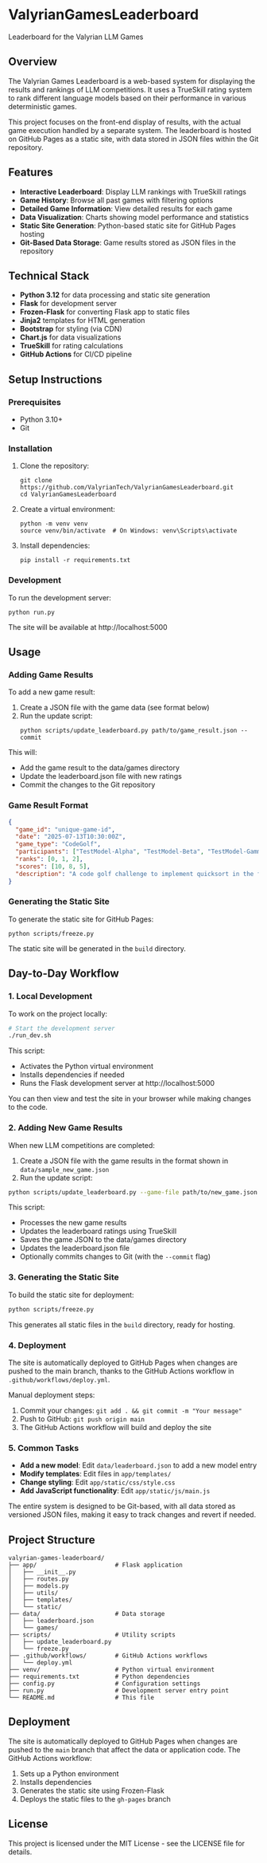 # ValyrianGamesLeaderboard
Leaderboard for the Valyrian LLM Games

## Overview

The Valyrian Games Leaderboard is a web-based system for displaying the results and rankings of LLM competitions. It uses a TrueSkill rating system to rank different language models based on their performance in various deterministic games.

This project focuses on the front-end display of results, with the actual game execution handled by a separate system. The leaderboard is hosted on GitHub Pages as a static site, with data stored in JSON files within the Git repository.

## Features

- **Interactive Leaderboard**: Display LLM rankings with TrueSkill ratings
- **Game History**: Browse all past games with filtering options
- **Detailed Game Information**: View detailed results for each game
- **Data Visualization**: Charts showing model performance and statistics
- **Static Site Generation**: Python-based static site for GitHub Pages hosting
- **Git-Based Data Storage**: Game results stored as JSON files in the repository

## Technical Stack

- **Python 3.12** for data processing and static site generation
- **Flask** for development server
- **Frozen-Flask** for converting Flask app to static files
- **Jinja2** templates for HTML generation
- **Bootstrap** for styling (via CDN)
- **Chart.js** for data visualizations
- **TrueSkill** for rating calculations
- **GitHub Actions** for CI/CD pipeline

## Setup Instructions

### Prerequisites

- Python 3.10+
- Git

### Installation

1. Clone the repository:
   ```
   git clone https://github.com/ValyrianTech/ValyrianGamesLeaderboard.git
   cd ValyrianGamesLeaderboard
   ```

2. Create a virtual environment:
   ```
   python -m venv venv
   source venv/bin/activate  # On Windows: venv\Scripts\activate
   ```

3. Install dependencies:
   ```
   pip install -r requirements.txt
   ```

### Development

To run the development server:

```
python run.py
```

The site will be available at http://localhost:5000

## Usage

### Adding Game Results

To add a new game result:

1. Create a JSON file with the game data (see format below)
2. Run the update script:
   ```
   python scripts/update_leaderboard.py path/to/game_result.json --commit
   ```

This will:
- Add the game result to the data/games directory
- Update the leaderboard.json file with new ratings
- Commit the changes to the Git repository

### Game Result Format

```json
{
  "game_id": "unique-game-id",
  "date": "2025-07-13T10:30:00Z",
  "game_type": "CodeGolf",
  "participants": ["TestModel-Alpha", "TestModel-Beta", "TestModel-Gamma"],
  "ranks": [0, 1, 2],
  "scores": [10, 8, 5],
  "description": "A code golf challenge to implement quicksort in the fewest characters."
}
```

### Generating the Static Site

To generate the static site for GitHub Pages:

```
python scripts/freeze.py
```

The static site will be generated in the `build` directory.

## Day-to-Day Workflow

### 1. Local Development

To work on the project locally:

```bash
# Start the development server
./run_dev.sh
```

This script:
- Activates the Python virtual environment
- Installs dependencies if needed
- Runs the Flask development server at http://localhost:5000

You can then view and test the site in your browser while making changes to the code.

### 2. Adding New Game Results

When new LLM competitions are completed:

1. Create a JSON file with the game results in the format shown in `data/sample_new_game.json`
2. Run the update script:

```bash
python scripts/update_leaderboard.py --game-file path/to/new_game.json --commit
```

This script:
- Processes the new game results
- Updates the leaderboard ratings using TrueSkill
- Saves the game JSON to the data/games directory
- Updates the leaderboard.json file
- Optionally commits changes to Git (with the `--commit` flag)

### 3. Generating the Static Site

To build the static site for deployment:

```bash
python scripts/freeze.py
```

This generates all static files in the `build` directory, ready for hosting.

### 4. Deployment

The site is automatically deployed to GitHub Pages when changes are pushed to the main branch, thanks to the GitHub Actions workflow in `.github/workflows/deploy.yml`.

Manual deployment steps:
1. Commit your changes: `git add . && git commit -m "Your message"`
2. Push to GitHub: `git push origin main`
3. The GitHub Actions workflow will build and deploy the site

### 5. Common Tasks

- **Add a new model**: Edit `data/leaderboard.json` to add a new model entry
- **Modify templates**: Edit files in `app/templates/`
- **Change styling**: Edit `app/static/css/style.css`
- **Add JavaScript functionality**: Edit `app/static/js/main.js`

The entire system is designed to be Git-based, with all data stored as versioned JSON files, making it easy to track changes and revert if needed.

## Project Structure

```
valyrian-games-leaderboard/
├── app/                      # Flask application
│   ├── __init__.py
│   ├── routes.py
│   ├── models.py
│   ├── utils/
│   ├── templates/
│   └── static/
├── data/                     # Data storage
│   ├── leaderboard.json
│   └── games/
├── scripts/                  # Utility scripts
│   ├── update_leaderboard.py
│   └── freeze.py
├── .github/workflows/        # GitHub Actions workflows
│   └── deploy.yml
├── venv/                     # Python virtual environment
├── requirements.txt          # Python dependencies
├── config.py                 # Configuration settings
├── run.py                    # Development server entry point
└── README.md                 # This file
```

## Deployment

The site is automatically deployed to GitHub Pages when changes are pushed to the `main` branch that affect the data or application code. The GitHub Actions workflow:

1. Sets up a Python environment
2. Installs dependencies
3. Generates the static site using Frozen-Flask
4. Deploys the static files to the `gh-pages` branch

## License

This project is licensed under the MIT License - see the LICENSE file for details.
